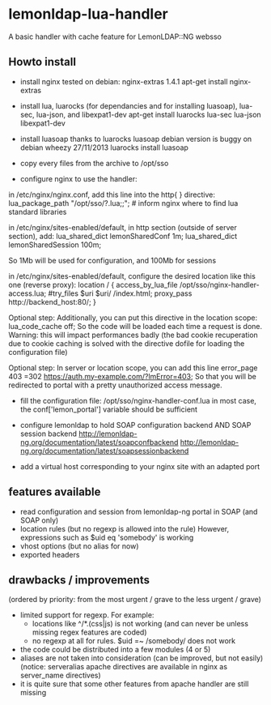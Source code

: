 lemonldap-lua-handler
=====================

A basic handler with cache feature for LemonLDAP::NG websso

Howto install
-------------

* install nginx
tested on debian: nginx-extras 1.4.1
apt-get install nginx-extras

* install lua, luarocks (for dependancies and for installing luasoap), lua-sec, lua-json, and libexpat1-dev
apt-get install luarocks lua-sec lua-json libexpat1-dev

* install luasoap thanks to luarocks
luasoap debian version is buggy on debian wheezy 27/11/2013
luarocks install luasoap

* copy every files from the archive to /opt/sso

* configure nginx to use the handler:

in /etc/nginx/nginx.conf, add this line into the http{ } directive:
lua_package_path "/opt/sso/?.lua;;"; # inform nginx where to find lua standard libraries


in /etc/nginx/sites-enabled/default, in http section (outside of server section), add:
lua_shared_dict lemonSharedConf 1m;
lua_shared_dict lemonSharedSession 100m;

So 1Mb will be used for configuration, and 100Mb for sessions

in /etc/nginx/sites-enabled/default, configure the desired location like this one (reverse proxy):
        location / {
                access_by_lua_file /opt/sso/nginx-handler-access.lua;
                #try_files $uri $uri/ /index.html;
                proxy_pass http://backend_host:80/;
        }

Optional step:
Additionally, you can put this directive in the location scope:
lua_code_cache off;
So the code will be loaded each time a request is done.
Warning: this will impact performances badly
(the bad cookie recuperation due to cookie caching is solved with the
directive dofile for loading the configuration file)

Optional step:
In server or location scope, you can add this line
error_page 403 =302 https://auth.my-example.com/?lmError=403;
So that you will be redirected to portal with a pretty unauthorized access message.



* fill the configuration file:
/opt/sso/nginx-handler-conf.lua
in most case, the conf['lemon_portal'] variable should be sufficient

* configure lemonldap to hold SOAP configuration backend AND SOAP session backend
http://lemonldap-ng.org/documentation/latest/soapconfbackend
http://lemonldap-ng.org/documentation/latest/soapsessionbackend

* add a virtual host corresponding to your nginx site with an adapted port



features available
------------------
* read configuration and session from lemonldap-ng portal in SOAP (and SOAP only)
* location rules (but no regexp is allowed into the rule) However, expressions such as $uid eq 'somebody' is working
* vhost options (but no alias for now)
* exported headers

drawbacks / improvements
------------------------
(ordered by priority: from the most urgent / grave to the less urgent / grave)
* limited support for regexp. For example:
   - locations like ^/*.(css|js) is not working (and can never be unless missing regex features are coded)
   - no regexp at all for rules. $uid =~ /somebody/ does not work
* the code could be distributed into a few modules (4 or 5)
* aliases are not taken into consideration (can be improved, but not easily)
  (notice: serveralias apache directives are available in nginx as server_name directives)
* it is quite sure that some other features from apache handler are still missing

